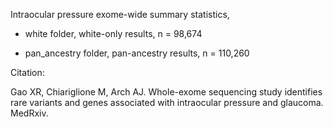 Intraocular pressure exome-wide summary statistics, 

- white folder, white-only results, n = 98,674 

 - pan_ancestry folder, pan-ancestry results, n = 110,260



Citation: 

Gao XR, Chiariglione M, Arch AJ. Whole-exome sequencing study identifies rare variants and genes associated with intraocular pressure and glaucoma. MedRxiv. 

